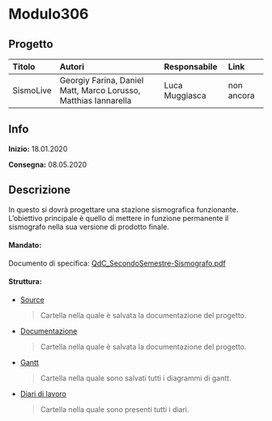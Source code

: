 # Modulo306
## Progetto
|Titolo             |Autori           |Responsabile               |Link    |
|:------------------|:------------------|:--------------------------|:-------|
|SismoLive    |Georgiy Farina, Daniel Matt, Marco Lorusso, Matthias Iannarella|Luca Muggiasca|non ancora|

## Info
**Inizio:** 18.01.2020

**Consegna:** 08.05.2020

## Descrizione
In questo si dovrà progettare una stazione sismografica funzionante.
L’obiettivo principale è quello di mettere in funzione permanente il sismografo nella sua versione di prodotto finale.

#### Mandato:
Documento di specifica: [QdC_SecondoSemestre-Sismografo.pdf](Documenti/muggiasca_qdc_sismografo.pdf)

#### Struttura:
- [Source](Source/SismoLive/)
  > Cartella nella quale è salvata la documentazione del progetto.

- [Documentazione](Documenti/Documentazione/SismoLiveDocumentazione.md)
  > Cartella nella quale è salvata la documentazione del progetto.

- [Gantt](Documenti/Gantt/)
  > Cartella nella quale sono salvati tutti i diagrammi di gantt.

- [Diari di lavoro](Documenti/Diari/)
    > Cartella nella quale sono presenti tutti i diari.